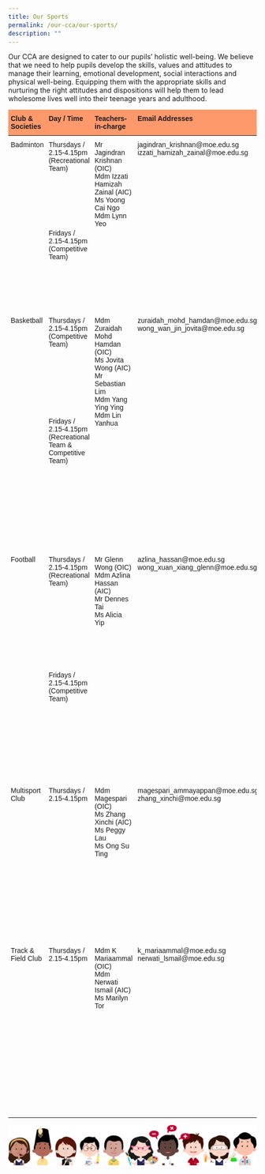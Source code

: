 ```yaml
---
title: Our Sports
permalink: /our-cca/our-sports/
description: ""
---
```

<p>Our CCA are designed to cater to our pupils’ holistic well-being. We believe that we need to help pupils develop the skills, values and attitudes to manage their learning, emotional development, social interactions and physical well-being. Equipping them with the appropriate skills and nurturing the right attitudes and dispositions will help them to lead wholesome lives well into their teenage years and adulthood.</p>

<style type="text/css">
.tg  {border-collapse:collapse;border-spacing:0;}
.tg td{border-style:solid;border-width:0px;font-family:Arial, sans-serif;font-size:14px;overflow:hidden;
  padding:10px 5px;word-break:normal;}
.tg th{border-style:solid;border-width:0px;font-family:Arial, sans-serif;font-size:14px;font-weight:normal;
  overflow:hidden;padding:10px 5px;word-break:normal;}
.tg .tg-uuj7{background-color:#fe996b;border-color:inherit;font-weight:bold;text-align:left;vertical-align:top}
.tg .tg-0pky{border-color:inherit;text-align:left;vertical-align:top}
</style>
<table class="tg">
<thead>
  <tr>
    <th class="tg-uuj7">Club &amp; Societies</th>
    <th class="tg-uuj7">Day / Time</th>
    <th class="tg-uuj7">Teachers-in-charge</th>
    <th class="tg-uuj7">Email Addresses</th>
    <th class="tg-uuj7">Description</th>
  </tr>
</thead>
<tbody>
  <tr>
    <td rowspan="2" class="tg-0pky">Badminton</td>
    <td class="tg-0pky">Thursdays / 2.15-4.15pm <br>(Recreational Team)</td>
    <td rowspan="2" class="tg-0pky">Mr Jagindran Krishnan (OIC)<br>Mdm Izzati Hamizah Zainal (AIC)<br>Ms Yoong Cai Ngo<br>Mdm Lynn Yeo<br></td>
    <td rowspan="2" class="tg-0pky">jagindran_krishnan@moe.edu.sg<br>izzati_hamizah_zainal@moe.edu.sg</td>
    <td rowspan="2" class="tg-0pky">Members will be developed in their skills for gameplay. Drills and set plays will be applied in a fun and engaging manner. High-progress students will be channeled to the competitive team and represent the school in the National Schools Games.</td>
  </tr>
  <tr>
    <td class="tg-0pky">Fridays / 2.15-4.15pm<br>(Competitive Team)</td>
  </tr>
  <tr>
    <td rowspan="2" class="tg-0pky">Basketball</td>
    <td class="tg-0pky">Thursdays / 2.15-4.15pm <br>(Competitive Team)</td>
    <td rowspan="2" class="tg-0pky">Mdm Zuraidah Mohd Hamdan (OIC)<br>Ms Jovita Wong (AIC)<br>Mr Sebastian Lim<br>Mdm Yang Ying Ying<br>Mdm Lin Yanhua</td>
    <td rowspan="2" class="tg-0pky">zuraidah_mohd_hamdan@moe.edu.sg<br>wong_wan_jin_jovita@moe.edu.sg</td>
    <td rowspan="2" class="tg-0pky">Members will develop good character anchored on values, global awareness, and a mindset towards service. They will develop awareness of environmental issues, equip with values, knowledge, and skills, and learn to be adaptive leaders to plan, lead and implement programmes to promote environmental awareness in the school as well as the community.</td>
  </tr>
  <tr>
    <td class="tg-0pky">Fridays / 2.15-4.15pm<br>(Recreational Team &amp; Competitive Team)</td>
  </tr>
  <tr>
    <td rowspan="2" class="tg-0pky">Football</td>
    <td class="tg-0pky">Thursdays / 2.15-4.15pm <br>(Recreational Team)</td>
    <td rowspan="2" class="tg-0pky">Mr Glenn Wong (OIC)<br>Mdm Azlina Hassan (AIC)<br>Mr Dennes Tai<br>Ms Alicia Yip</td>
    <td rowspan="2" class="tg-0pky">azlina_hassan@moe.edu.sg<br>wong_xuan_xiang_glenn@moe.edu.sg<br></td>
    <td rowspan="2" class="tg-0pky">Members will be developed in individual ball control and small-sided team games that simulate real-game situations. Training sessions are organized in a structured manner and also focuses on fun and character development. Some members will get the opportunity to represent the school in the National Schools Games.<br></td>
  </tr>
  <tr>
    <td class="tg-0pky">Fridays / 2.15-4.15pm<br>(Competitive Team)</td>
  </tr>
  <tr>
    <td class="tg-0pky">Multisport Club</td>
    <td class="tg-0pky">Thursdays / 2.15-4.15pm</td>
    <td class="tg-0pky">Mdm Magespari (OIC)<br>Ms Zhang Xinchi (AIC)<br>Ms Peggy Lau<br>Ms Ong Su Ting</td>
    <td class="tg-0pky">magespari_ammayappan@moe.edu.sg<br>zhang_xinchi@moe.edu.sg</td>
    <td class="tg-0pky">Members will be exposed to different types of self-defence martial arts at a basic level, namely karate and taekwondo. Teambuilding games will also be organized to hone students’ leadership and problem-solving skills.</td>
  </tr>
  <tr>
    <td class="tg-0pky">Track &amp; Field Club</td>
    <td class="tg-0pky">Thursdays / 2.15-4.15pm</td>
    <td class="tg-0pky">Mdm K Mariaammal (OIC)<br>Mdm Nerwati Ismail (AIC)<br>Ms Marilyn Tor</td>
    <td class="tg-0pky">k_mariaammal@moe.edu.sg<br>nerwati_lsmail@moe.edu.sg</td>
    <td class="tg-0pky">Members will be put through critical drills to hone their speed, agility, power, and strength in the 3 areas of track and field – run, jump, and throw. Some members will get the opportunity to represent the school in the National Schools Games.</td>
  </tr>
</tbody>
</table>


![](/images/kids.png)